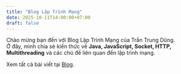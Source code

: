 ```yaml
---
title: "Blog Lập Trình Mạng"
date: 2025-10-11T14:00:00+07:00
draft: false
---
```

Chào mừng bạn đến với Blog Lập Trình Mạng của Trần Trung Dũng.  
Ở đây, mình chia sẻ kiến thức về **Java, JavaScript, Socket, HTTP, Multithreading** và các chủ đề liên quan đến lập trình mạng.

Xem tất cả bài viết tại [Blog](/posts/).
